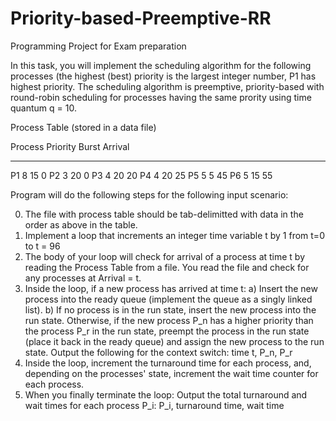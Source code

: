 # Priority-based-Preemptive-RR

Programming Project for Exam preparation

In this task, you will implement the scheduling algorithm for the following processes (the highest (best) priority is the largest integer number, P1 has highest priority. 
The scheduling algorithm is preemptive, priority-based with round-robin scheduling for processes having the same prority using time quantum q = 10.

Process Table (stored in a data file)

Process	Priority	Burst		Arrival
-------	--------	-----		-------
P1		    8		     15		    0
P2		    3		     20		    0
P3		    4		     20		    20
P4		    4		     20		    25
P5		    5		     5		    45
P6		    5		     15		    55

Program will do the following steps for the following input scenario:

0) The file with process table should be tab-delimitted with data in the order as above in the table.
1) Implement a loop that increments an integer time variable t by 1 from t=0 to t = 96 
2) The body of your loop will check for arrival of a process at time t by reading the Process Table 
   from a file. You read the file and check for any processes at Arrival = t.
3) Inside the loop, if a new process has arrived at time t:
   	a) Insert the new process into the ready queue (implement the queue as a singly linked list).
	  b) If no process is in the run state, insert the new process into the run state.
	     Otherwise, if the new process P_n has a higher priority than the process P_r in the run state, preempt
	     the process in the run state (place it back in the ready queue) and assign the new process
	     to the run state. Output the following for the context switch: time t, P_n, P_r
4) Inside the loop, increment the turnaround time for each process, and, depending on the processes' state, increment the wait time counter for each process.
5) When you finally terminate the loop:
   Output the total turnaround and wait times for each process P_i:  P_i, turnaround time, wait time

